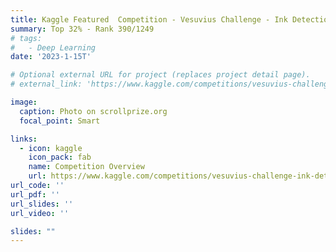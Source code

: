 ```yaml
---
title: Kaggle Featured  Competition - Vesuvius Challenge - Ink Detection
summary: Top 32% - Rank 390/1249
# tags:
#   - Deep Learning
date: '2023-1-15T'

# Optional external URL for project (replaces project detail page).
# external_link: 'https://www.kaggle.com/competitions/vesuvius-challenge-ink-detection/overview'

image:
  caption: Photo on scrollprize.org
  focal_point: Smart

links:
  - icon: kaggle
    icon_pack: fab
    name: Competition Overview
    url: https://www.kaggle.com/competitions/vesuvius-challenge-ink-detection/overview
url_code: ''
url_pdf: ''
url_slides: ''
url_video: ''

slides: ""
---
```



